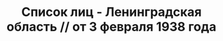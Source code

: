 ---
title: Список лиц - Ленинградская область // от 3 февраля 1938 года
description: РГАСПИ, ф.17, оп.171, дело 414, лист 333
images:
- /disk/pictures/v06/17-171-414-333.jpg
- /disk/pictures/v06/17-171-414-334.jpg
- /disk/pictures/v06/17-171-414-335.jpg
- /disk/pictures/v06/17-171-414-336.jpg
- /disk/pictures/v06/17-171-414-337.jpg
- /disk/pictures/v06/17-171-414-338.jpg
---